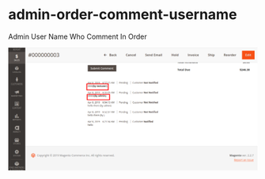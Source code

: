 # admin-order-comment-username
Admin User Name Who Comment In Order

<img src="https://github.com/ansarhusain7/admin-order-comment-username/blob/master/admin%20user.png?raw=true"/>
